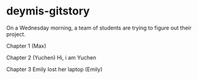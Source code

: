 # deymis-gitstory
On a Wednesday morning, a team of students
are trying to figure out their project.

Chapter 1 (Max)

Chapter 2 (Yuchen) Hi, i am Yuchen

Chapter 3 Emily lost her laptop (Emily) 
